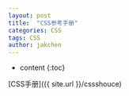 ```yaml
---
layout: post
title:  "CSS参考手册"
categories: CSS
tags: CSS
author: jakchen
---
```

* content
{:toc}

[CSS手册]({{ site.url }}/cssshouce)